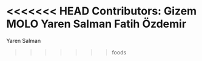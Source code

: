 <<<<<<< HEAD
Contributors:
Gizem MOLO
Yaren Salman
Fatih Özdemir
=======
Yaren Salman
>>>>>>> foods
